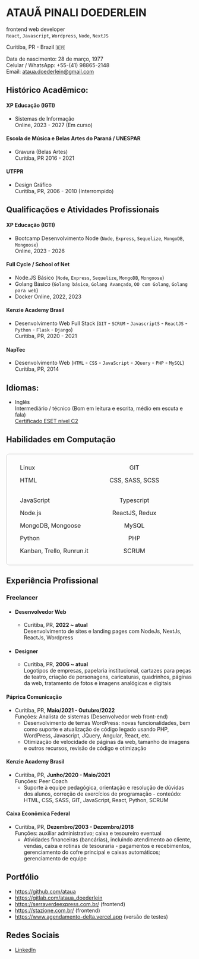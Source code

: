 # ATAUÃ PINALI DOEDERLEIN  
frontend web developer  
`React`, `Javascript`, `Wordpress`, `Node`, `NextJS`

Curitiba, PR - Brazil :brazil:  

Data de nascimento: 28 de março, 1977  
Celular / WhatsApp: +55-(41) 98865-2148  
Email: [ataua.doederlein@gmail.com](ataua.doederlein@gmail.com)

## Histórico Acadêmico:

#### XP Educação (IGTI)
- Sistemas de Informação  
Online, 2023 - 2027 (Em curso)

#### Escola de Música e Belas Artes do Paraná / UNESPAR 
- Gravura (Belas Artes)  
Curitiba, PR 2016 - 2021

#### UTFPR 
- Design Gráfico  
Curitiba, PR, 2006 - 2010 (Interrompido)

## Qualificações e Atividades Profissionais

#### XP Educação (IGTI) 
- Bootcamp Desenvolvimento Node (`Node`, `Express`, `Sequelize`, `MongoDB`,
`Mongoose`)    
Online, 2023 - 2026

#### Full Cycle / School of Net
- Node.JS Básico (`Node`, `Express`, `Sequelize`, `MongoDB`,
`Mongoose`)
- Golang Básico (`Golang básico`, `Golang Avançado`, `OO com Golang`, `Golang para web`)
- Docker
Online, 2022, 2023

#### Kenzie Academy Brasil
- Desenvolvimento Web Full Stack (`GIT` - `SCRUM` - `JavascriptS` - `ReactJS` - `Python` - `Flask` - `Django`)  
Curitiba, PR, 2020 - 2021

#### NapTec 
- Desenvolvimento Web (`HTML` - `CSS` - `JavaScript` - `JQuery` - `PHP` - `MySQL`)  
Curitiba, PR, 2014

## Idiomas:
- Inglês  
Intermediário / técnico (Bom em leitura e escrita, médio
em escuta e fala)  
[Certificado ESET nível C2](www.efset.org/cert/52HEnt)
## Habilidades em Computação

<table>
<tbody style='width: clamp(520px,80vw,640px);border-radius:8px;border:1px solid #ccc;padding:1.5rem; display:flex;flex-direction:column;gap:.5rem;align-items:stretch;'>
<tr style='display:flex;justify-content:space-evenly;align-items:center;'>
<td style='width:30%;'>Linux</td>
<td style='width:30%;text-align:center;'>GIT</td>
<td style='width:30%;text-align:right;'>Docker</td>
</tr>
<tr style='display:flex;justify-content:space-evenly;height:fit-content;'>
<td style='width:30%;'>HTML</td>
<td style='width:30%;text-align:center;'>CSS, SASS, SCSS</td>
<td style='width:30%;text-align:right;'>CSS in JS, Styled Components</td>
</tr>
<tr style='display:flex;justify-content:space-evenly;'>
<td style='width:30%;'>JavaScript</td>
<td style='width:30%;text-align:center;'>Typescript</td>
<td style='width:30%;text-align:right;'>Jquery</td>
</tr>
<tr style='display:flex;justify-content:space-evenly;'>
<td style='width:30%;'>Node.js</td>
<td style='width:30%;text-align:center;'>ReactJS, Redux</td>
<td style='width:30%;text-align:right;'>Express, Sequelize</td>
</tr>
<tr style='display:flex;justify-content:space-evenly;'>
<td style='width:30%;'>MongoDB, Mongoose</td>
<td style='width:30%;text-align:center;'>MySQL</td>
<td style='width:30%;text-align:right;'>Postgres</td>
</tr>
<tr style='display:flex;justify-content:space-evenly;'>
<td style='width:30%;'>Python</td>
<td style='width:30%;text-align:center;'>PHP</td>
<td style='width:30%;text-align:right;'>WordPress</td>
</tr>
<tr style='display:flex;justify-content:space-evenly;'>
<td style='width:30%;'>Kanban, Trello, Runrun.it</td>
<td style='width:30%;text-align:center;'>SCRUM</td>
<td style='width:30%;text-align:right;'>Dotenv</td>
</tr>
</tbody>
</table>

## Experiência Profissional

### Freelancer

- #### Desenvolvedor Web
    - Curitiba, PR, **2022 ~ atual**  
    Desenvolvimento de sites e landing pages com NodeJs, NextJs, ReactJs, Wordpress

- #### Designer 
    - Curitiba, PR, **2006 ~ atual**  
    Logotipos de empresas, papelaria institucional, cartazes para peças de teatro, criação de personagens, caricaturas, quadrinhos, páginas da web, tratamento de fotos e imagens analógicas e digitais

#### Páprica Comunicação
- Curitiba, PR, **Maio/2021 - Outubro/2022**  
Funções: Analista de sistemas (Desenvolvedor web front-end)
    - Desenvolvimento de temas WordPress: novas funcionalidades, bem como suporte e atualização de código legado usando PHP, WordPress, Javascript, JQuery, Angular, React, etc.
    - Otimização de velocidade de páginas da web, tamanho de imagens e outros recursos, revisão de código e otimização

#### Kenzie Academy Brasil 
- Curitiba, PR, **Junho/2020 - Maio/2021**  
Funções: Peer Coach
    - Suporte à equipe pedagógica, orientação e resolução de dúvidas dos alunos, correção de exercícios de programação - conteúdo: HTML, CSS, SASS, GIT, JavaScript, React, Python, SCRUM
    
#### Caixa Econômica Federal 
- Curitiba, PR, **Dezembro/2003 - Dezembro/2018**  
Funções: auxiliar administrativo; caixa e tesoureiro eventual
    - Atividades financeiras (bancárias), incluindo atendimento ao cliente, vendas, caixa e rotinas de tesouraria - pagamentos e recebimentos, gerenciamento do cofre principal e caixas automáticos; gerenciamento de equipe

## Portfólio
- https://github.com/ataua
- https://gitlab.com/ataua_doederlein
- https://serraverdeexpress.com.br/ (frontend)
- https://stazione.com.br/ (frontend)
- https://www.agendamento-delta.vercel.app (versão de testes)

## Redes Sociais
- [LinkedIn](https://www.linkedin.com/in/ataua-doederlein/)